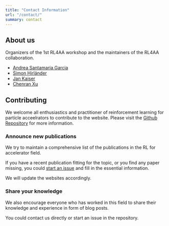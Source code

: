 ```yaml
---
title: "Contact Information"
url: "/contact/"
summary: contact
---
```


## About us

Organizers of the 1st RL4AA workshop and the maintainers of the RL4AA collaboration.

- [Andrea Santamaria Garcia](https://ansantam.github.io)
- [Simon Hirländer](https://mathphyssim.github.io)
- [Jan Kaiser](https://jank324.github.io)
- [Chenran Xu](https://cr-xu.github.io)

## Contributing

We welcome all enthusiastics and practitioner of reinforcement learning for particle acceelrators to contribute to the website. Please visit the [Github Repository](https://github.com/RL4AA/RL4AA.github.io) for more information.

### Announce new publications

We try to maintain a comprehensive list of the publications in the RL for accelerator field.

If you have a recent publication fitting for the topic, or you find any paper missing, you could [start an issue](https://github.com/RL4AA/RL4AA.github.io/issues/new?assignees=&labels=publication&template=new-publication.md&title=Add+new+publication+%5Bfill+a+short+title+here%5D) and fill in the essential information.

We will update the websites accordingly.

### Share your knowledge

We also encourage everyone who has worked in this field to share their knowledge and experience in form of blog posts.

You could contact us directly or start an issue in the repository.

